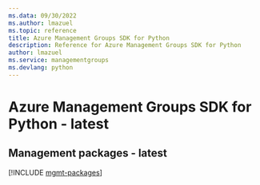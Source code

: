 ```yaml
---
ms.data: 09/30/2022
ms.author: lmazuel
ms.topic: reference
title: Azure Management Groups SDK for Python
description: Reference for Azure Management Groups SDK for Python
author: lmazuel
ms.service: managementgroups
ms.devlang: python
---
```

# Azure Management Groups SDK for Python - latest

## Management packages - latest
[!INCLUDE [mgmt-packages](management-groups-mgmt-index.md)]